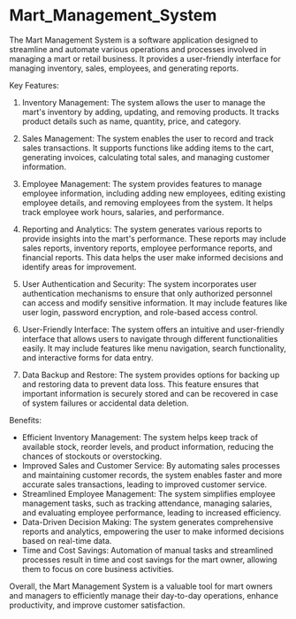 # Mart_Management_System

The Mart Management System is a software application designed to streamline and automate various operations and processes involved in managing a mart or retail business. It provides a user-friendly interface for managing inventory, sales, employees, and generating reports.

Key Features:
1. Inventory Management: The system allows the user to manage the mart's inventory by adding, updating, and removing products. It tracks product details such as name, quantity, price, and category.

2. Sales Management: The system enables the user to record and track sales transactions. It supports functions like adding items to the cart, generating invoices, calculating total sales, and managing customer information.

3. Employee Management: The system provides features to manage employee information, including adding new employees, editing existing employee details, and removing employees from the system. It helps track employee work hours, salaries, and performance.

4. Reporting and Analytics: The system generates various reports to provide insights into the mart's performance. These reports may include sales reports, inventory reports, employee performance reports, and financial reports. This data helps the user make informed decisions and identify areas for improvement.

5. User Authentication and Security: The system incorporates user authentication mechanisms to ensure that only authorized personnel can access and modify sensitive information. It may include features like user login, password encryption, and role-based access control.

6. User-Friendly Interface: The system offers an intuitive and user-friendly interface that allows users to navigate through different functionalities easily. It may include features like menu navigation, search functionality, and interactive forms for data entry.

7. Data Backup and Restore: The system provides options for backing up and restoring data to prevent data loss. This feature ensures that important information is securely stored and can be recovered in case of system failures or accidental data deletion.

Benefits:
- Efficient Inventory Management: The system helps keep track of available stock, reorder levels, and product information, reducing the chances of stockouts or overstocking.
- Improved Sales and Customer Service: By automating sales processes and maintaining customer records, the system enables faster and more accurate sales transactions, leading to improved customer service.
- Streamlined Employee Management: The system simplifies employee management tasks, such as tracking attendance, managing salaries, and evaluating employee performance, leading to increased efficiency.
- Data-Driven Decision Making: The system generates comprehensive reports and analytics, empowering the user to make informed decisions based on real-time data.
- Time and Cost Savings: Automation of manual tasks and streamlined processes result in time and cost savings for the mart owner, allowing them to focus on core business activities.

Overall, the Mart Management System is a valuable tool for mart owners and managers to efficiently manage their day-to-day operations, enhance productivity, and improve customer satisfaction.
